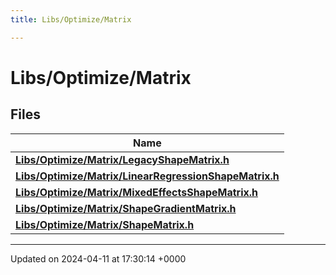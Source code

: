 ```yaml
---
title: Libs/Optimize/Matrix

---
```


# Libs/Optimize/Matrix



## Files

| Name           |
| -------------- |
| **[Libs/Optimize/Matrix/LegacyShapeMatrix.h](../Files/LegacyShapeMatrix_8h.md#file-legacyshapematrix.h)**  |
| **[Libs/Optimize/Matrix/LinearRegressionShapeMatrix.h](../Files/LinearRegressionShapeMatrix_8h.md#file-linearregressionshapematrix.h)**  |
| **[Libs/Optimize/Matrix/MixedEffectsShapeMatrix.h](../Files/MixedEffectsShapeMatrix_8h.md#file-mixedeffectsshapematrix.h)**  |
| **[Libs/Optimize/Matrix/ShapeGradientMatrix.h](../Files/ShapeGradientMatrix_8h.md#file-shapegradientmatrix.h)**  |
| **[Libs/Optimize/Matrix/ShapeMatrix.h](../Files/ShapeMatrix_8h.md#file-shapematrix.h)**  |






-------------------------------

Updated on 2024-04-11 at 17:30:14 +0000
